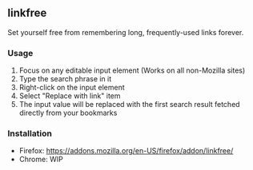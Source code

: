 linkfree
---
Set yourself free from remembering long, frequently-used links forever.

### Usage

1. Focus on any editable input element (Works on all non-Mozilla sites)
2. Type the search phrase in it
3. Right-click on the input element
4. Select "Replace with link" item
5. The input value will be replaced with the first search result fetched directly from your bookmarks

### Installation
- Firefox: https://addons.mozilla.org/en-US/firefox/addon/linkfree/
- Chrome: WIP
